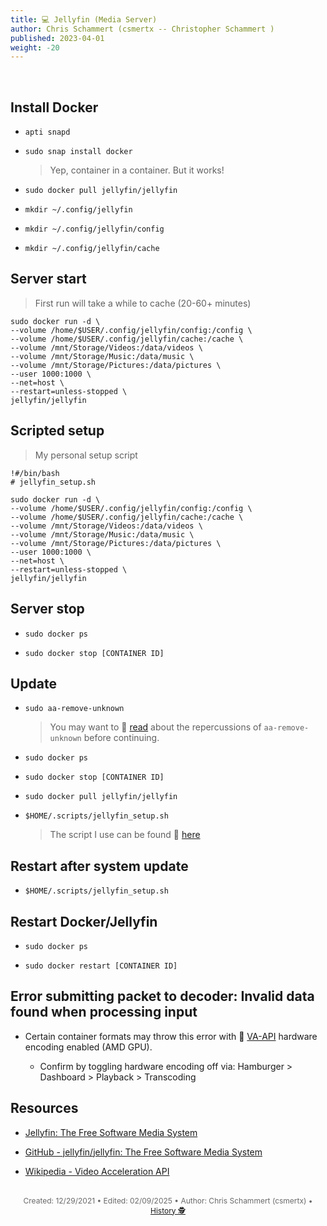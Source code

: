 ```yaml
---
title: 💻 Jellyfin (Media Server)
author: Chris Schammert (csmertx -- Christopher Schammert )
published: 2023-04-01
weight: -20
---
```


<!-- The content of this website was written by Christopher Schammert aka Chris Schammert -->

<br />

## Install Docker

- ```apti snapd```

- ```sudo snap install docker```

    > Yep, container in a container. But it works!

- ```sudo docker pull jellyfin/jellyfin```

- ```mkdir ~/.config/jellyfin```

- ```mkdir ~/.config/jellyfin/config```

- ```mkdir ~/.config/jellyfin/cache```

## Server start

> First run will take a while to cache (20-60+ minutes)

```
sudo docker run -d \
--volume /home/$USER/.config/jellyfin/config:/config \
--volume /home/$USER/.config/jellyfin/cache:/cache \
--volume /mnt/Storage/Videos:/data/videos \
--volume /mnt/Storage/Music:/data/music \
--volume /mnt/Storage/Pictures:/data/pictures \
--user 1000:1000 \
--net=host \
--restart=unless-stopped \
jellyfin/jellyfin
```

## Scripted setup

> My personal setup script

```
!#/bin/bash
# jellyfin_setup.sh

sudo docker run -d \
--volume /home/$USER/.config/jellyfin/config:/config \
--volume /home/$USER/.config/jellyfin/cache:/cache \
--volume /mnt/Storage/Videos:/data/videos \
--volume /mnt/Storage/Music:/data/music \
--volume /mnt/Storage/Pictures:/data/pictures \
--user 1000:1000 \
--net=host \
--restart=unless-stopped \
jellyfin/jellyfin
```

## Server stop

- ```sudo docker ps```

- ```sudo docker stop [CONTAINER ID]```

## Update

- ```sudo aa-remove-unknown```

    > You may want to 🔗 [read](https://forum.snapcraft.io/t/broken-apparmor/32191 "Snapcraft.io | Forum \ Broken Apparmor") about the repercussions of ```aa-remove-unknown``` before continuing.

- ```sudo docker ps```

- ```sudo docker stop [CONTAINER ID]```

- ```sudo docker pull jellyfin/jellyfin```

- ```$HOME/.scripts/jellyfin_setup.sh```

    > The script I use can be found 🔗 [here](https://github.com/csmertx/dotfiles/blob/master/scripts/jellyfin_setup.sh "Github.com | csmertx \ dotfiles \ scripts \ jellyfin_setup.sh")

## Restart after system update

- ```$HOME/.scripts/jellyfin_setup.sh```

## Restart Docker/Jellyfin

- ```sudo docker ps```

- ```sudo docker restart [CONTAINER ID]```

## Error submitting packet to decoder: Invalid data found when processing input

- Certain container formats may throw this error with 🔗 [VA-API](https://en.wikipedia.org/wiki/Video_Acceleration_API "Wikipedia | Video Acceleration API") hardware encoding enabled (AMD GPU).

    - Confirm by toggling hardware encoding off via: Hamburger > Dashboard > Playback > Transcoding

## Resources

- [Jellyfin: The Free Software Media System](https://jellyfin.org)

- [GitHub - jellyfin/jellyfin: The Free Software Media System](https://github.com/jellyfin/jellyfin)

- [Wikipedia - Video Acceleration API](https://en.wikipedia.org/wiki/Video_Acceleration_API)

<br />

<div style="text-align: center; font-size:12px; color:dimgray">
    Created: 12/29/2021 • Edited: 02/09/2025 • Author: Chris Schammert (csmertx) • 
    <a href="https://github.com/csmertx/csmertx.github.io/commits/main/content/Linux/Software/jellyfin.md" 
       title="Github.com | csmertx \ csmertx.github.io \ commits \ main \ content \ Linux \ Software \ Jellyfin (Media Server)">
       History 🕵️
    </a>
</div>